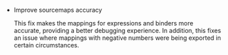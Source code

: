 * Improve sourcemaps accuracy 

  This fix makes the mappings for expressions and binders more accurate, providing a better debugging experience. 
  In addition, this fixes an issue where mappings with negative numbers were being exported in certain circumstances. 